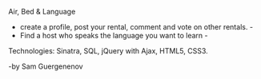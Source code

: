 Air, Bed & Language
- create a profile, post your rental, comment and vote on other rentals. -
- Find a host who speaks the language you want to learn -

Technologies:
Sinatra, SQL, jQuery with Ajax, HTML5, CSS3.


-by Sam Guergenenov